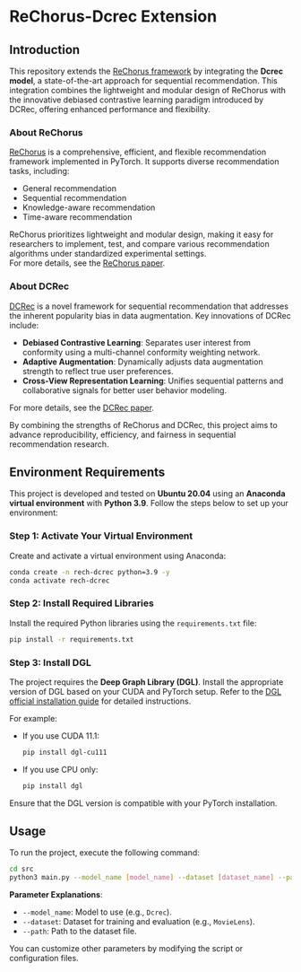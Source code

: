 # ReChorus-Dcrec Extension

## Introduction

This repository extends the [ReChorus framework](https://github.com/THUwangcy/ReChorus) by integrating the **Dcrec model**, a state-of-the-art approach for sequential recommendation. This integration combines the lightweight and modular design of ReChorus with the innovative debiased contrastive learning paradigm introduced by DCRec, offering enhanced performance and flexibility.

### About ReChorus
[ReChorus](https://github.com/THUwangcy/ReChorus) is a comprehensive, efficient, and flexible recommendation framework implemented in PyTorch. It supports diverse recommendation tasks, including:
- General recommendation
- Sequential recommendation
- Knowledge-aware recommendation
- Time-aware recommendation  

ReChorus prioritizes lightweight and modular design, making it easy for researchers to implement, test, and compare various recommendation algorithms under standardized experimental settings.  
For more details, see the [ReChorus paper](https://arxiv.org/abs/2303.11780).

### About DCRec
[DCRec](https://github.com/HKUDS/DCRec) is a novel framework for sequential recommendation that addresses the inherent popularity bias in data augmentation. Key innovations of DCRec include:
- **Debiased Contrastive Learning**: Separates user interest from conformity using a multi-channel conformity weighting network.
- **Adaptive Augmentation**: Dynamically adjusts data augmentation strength to reflect true user preferences.
- **Cross-View Representation Learning**: Unifies sequential patterns and collaborative signals for better user behavior modeling.  

For more details, see the [DCRec paper](https://arxiv.org/abs/2303.11780).

By combining the strengths of ReChorus and DCRec, this project aims to advance reproducibility, efficiency, and fairness in sequential recommendation research.

## Environment Requirements

This project is developed and tested on **Ubuntu 20.04** using an **Anaconda virtual environment** with **Python 3.9**. Follow the steps below to set up your environment:

### Step 1: Activate Your Virtual Environment
Create and activate a virtual environment using Anaconda:
```bash
conda create -n rech-dcrec python=3.9 -y
conda activate rech-dcrec
```

### Step 2: Install Required Libraries
Install the required Python libraries using the `requirements.txt` file:
```bash
pip install -r requirements.txt
```

### Step 3: Install DGL
The project requires the **Deep Graph Library (DGL)**. Install the appropriate version of DGL based on your CUDA and PyTorch setup. Refer to the [DGL official installation guide](https://www.dgl.ai/pages/start.html) for detailed instructions.

For example:
- If you use CUDA 11.1:
  ```bash
  pip install dgl-cu111
  ```
  
- If you use CPU only:
  ```bash
  pip install dgl
  ```

Ensure that the DGL version is compatible with your PyTorch installation.

## Usage

To run the project, execute the following command:
```bash
cd src
python3 main.py --model_name [model_name] --dataset [dataset_name] --path [path_to_dataset]
```

**Parameter Explanations**:
- `--model_name`: Model to use (e.g., `Dcrec`).
- `--dataset`: Dataset for training and evaluation (e.g., `MovieLens`).
- `--path`: Path to the dataset file.

You can customize other parameters by modifying the script or configuration files.
